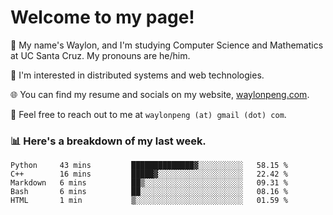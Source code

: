 # Welcome to my page! 

👋 My name's Waylon, and I'm studying Computer Science and Mathematics at UC Santa Cruz. My pronouns are he/him. 

💭 I'm interested in distributed systems and web technologies.

🌐 You can find my resume and socials on my website, [waylonpeng.com](https://www.waylonpeng.com).

📧 Feel free to reach out to me at `waylonpeng (at) gmail (dot) com`.

### 📊 Here's a breakdown of my last week.

<!--START_SECTION:waka-->
```text
Python     43 mins         ██████████████▓░░░░░░░░░░   58.15 % 
C++        16 mins         █████▓░░░░░░░░░░░░░░░░░░░   22.42 % 
Markdown   6 mins          ██▒░░░░░░░░░░░░░░░░░░░░░░   09.31 % 
Bash       6 mins          ██░░░░░░░░░░░░░░░░░░░░░░░   08.16 % 
HTML       1 min           ▒░░░░░░░░░░░░░░░░░░░░░░░░   01.59 % 
```
<!--END_SECTION:waka-->
